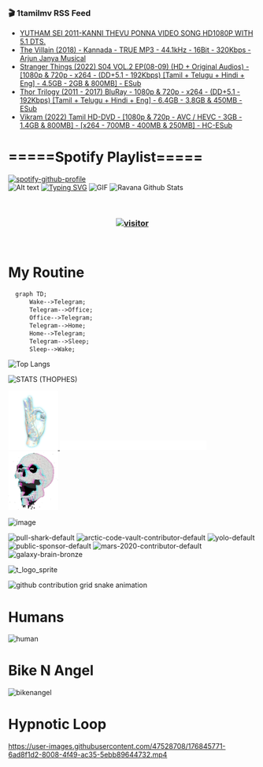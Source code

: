 ### 🎬 1tamilmv RSS Feed

<!-- BLOG-POST-LIST:START -->
- [YUTHAM SEI 2011-KANNI THEVU PONNA VIDEO SONG HD1080P WITH 5.1 DTS.](https://www.1tamilmv.space/index.php?/forums/topic/165117-yutham-sei-2011-kanni-thevu-ponna-video-song-hd1080p-with-51-dts/&do=findComment&comment=329997)
- [The Villain &lpar;2018&rpar; - Kannada - TRUE MP3 - 44.1kHz - 16Bit - 320Kbps - Arjun Janya Musical](https://www.1tamilmv.space/index.php?/forums/topic/165116-the-villain-2018-kannada-true-mp3-441khz-16bit-320kbps-arjun-janya-musical/&do=findComment&comment=329996)
- [Stranger Things &lpar;2022&rpar; S04 VOL.2 EP&lpar;08-09&rpar; &lpar;HD + Original Audios&rpar; - [1080p &amp; 720p - x264 - &lpar;DD+5.1 - 192Kbps&rpar; [Tamil + Telugu + Hindi + Eng] - 4.5GB - 2GB &amp; 800MB] - ESub](https://www.1tamilmv.space/index.php?/forums/topic/164819-stranger-things-2022-s04-vol2-ep08-09-hd-original-audios-1080p-720p-x264-dd51-192kbps-tamil-telugu-hindi-eng-45gb-2gb-800mb-esub/&do=findComment&comment=329995)
- [Thor Trilogy &lpar;2011 - 2017&rpar; BluRay - 1080p &amp; 720p - x264 - &lpar;DD+5.1 - 192Kbps&rpar; [Tamil + Telugu + Hindi + Eng] - 6.4GB - 3.8GB &amp; 450MB - ESub](https://www.1tamilmv.space/index.php?/forums/topic/165059-thor-trilogy-2011-2017-bluray-1080p-720p-x264-dd51-192kbps-tamil-telugu-hindi-eng-64gb-38gb-450mb-esub/&do=findComment&comment=329994)
- [Vikram &lpar;2022&rpar; Tamil HD-DVD - [1080p &amp; 720p - AVC / HEVC - 3GB - 1.4GB &amp; 800MB] - [x264 - 700MB - 400MB &amp; 250MB] - HC-ESub](https://www.1tamilmv.space/index.php?/forums/topic/165046-vikram-2022-tamil-hd-dvd-1080p-720p-avc-hevc-3gb-14gb-800mb-x264-700mb-400mb-250mb-hc-esub/&do=findComment&comment=329993)
<!-- BLOG-POST-LIST:END -->

# =====Spotify Playlist=====
[![spotify-github-profile](https://spotify-github-profile.vercel.app/api/view?uid=31rfzgmuvvewegdlxvlev4ynz4vu&cover_image=true&theme=default&bar_color=53b14f&bar_color_cover=true)](https://ravana69.github.io/rss)
</br>
![Alt text](https://spotify-recently-played-readme.vercel.app/api?user=31rfzgmuvvewegdlxvlev4ynz4vu)
[![Typing SVG](https://readme-typing-svg.herokuapp.com?color=%2336BCF7&center=true&vCenter=true&multiline=true&height=81&lines=I+AM+RAVANA;CONTACT+ME+ON+TELEGRAM%3A+%40R4V4N4)](https://git.io/typing-svg)
<img align="centre" height="400px" width="490px" alt="GIF" src="https://github.com/ravana69/ravana69/blob/master/rvm.gif" />
![Ravana Github Stats](https://github-readme-stats.vercel.app/api?username=ravana69&&show_icons=true&theme=radical)

<br />
<h3 align="center"> <a href="https://t.me/r4v4n4"><img src="https://profile-counter.glitch.me/ravana69/count.svg" alt="visitor" width="600"></a> </h3>
</br>

<H1>My Routine</H1>

```mermaid
  graph TD;
      Wake-->Telegram;
      Telegram-->Office;
      Office-->Telegram;
      Telegram-->Home;
      Home-->Telegram;
      Telegram-->Sleep;
      Sleep-->Wake;
```
![Top Langs](https://github-readme-stats.vercel.app/api/top-langs/?username=ravana69&&show_icons=true&theme=radical)

![STATS (THOPHES)](https://github-profile-trophy.vercel.app/?username=ravana69&theme=gruvbox&margin-w=10&margin-h=15&column=8)
<br />
<p align="left">
    <a href="#">
        <img width="20%" src="./assets/images/hand.gif" alt="" />
    </a>
    <a href="#">
        <img width="59%" src="./assets/images/spacer.png" alt="" >
    </a>
    <a href="#">
        <img width="20%" src="./assets/images/skull.gif" alt="" />
    </a>
</p>


![image](https://user-images.githubusercontent.com/47528708/175298537-0623dc00-7b1a-4ec1-b5b1-71768763a234.png)

<img width="148" alt="pull-shark-default" src="https://user-images.githubusercontent.com/47528708/176419715-70981865-4dc6-489a-8a1a-06842db67b15.gif"> <img width="148" alt="arctic-code-vault-contributor-default" src="https://user-images.githubusercontent.com/47528708/175267501-e1fbbb8f-c2b2-4882-b865-2ac4debef26c.png"> <img width="148" alt="yolo-default" src="https://user-images.githubusercontent.com/47528708/175267654-281a1880-1129-4b7b-bf2f-de5dd2bc5afa.png"> <img width="148" alt="public-sponsor-default" src="https://user-images.githubusercontent.com/47528708/175268448-2e78cc75-fb25-4d76-bd22-7df520446b45.png"> <img width="148" alt="mars-2020-contributor-default" src="https://user-images.githubusercontent.com/47528708/175268475-de6d987a-3be9-4353-86a5-23b422559355.png"> <img width="148" alt="galaxy-brain-bronze" src="https://user-images.githubusercontent.com/47528708/176419717-e2fdca8b-0fdc-47dd-9511-a7ff52178a33.gif">

![t_logo_sprite](https://user-images.githubusercontent.com/47528708/175293007-21ff1792-1fca-4be3-bcae-12fdc3aa414f.svg)

![github contribution grid snake animation](https://raw.githubusercontent.com/ravana69/ravana69/output/github-contribution-grid-snake-dark.svg#gh-dark-mode-only)

# Humans
<img width="170" alt="human" src="https://user-images.githubusercontent.com/47528708/176413829-c142d478-1c96-4c3c-a2a4-2dd35374c335.gif">

# Bike N Angel
<img width="170" alt="bikenangel" src="https://user-images.githubusercontent.com/47528708/176616968-3a44f91e-8016-477c-9bb5-c4689a1adbee.gif">

# Hypnotic Loop

https://user-images.githubusercontent.com/47528708/176845771-6ad8f1d2-8008-4f49-ac35-5ebb89644732.mp4


